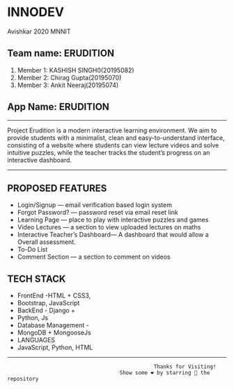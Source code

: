 # INNODEV
Avishkar 2020 MNNIT

## Team name: ERUDITION
1. Member 1: KASHISH SINGH0(20195082)
2. Member 2: Chirag Gupta(20195070)
3. Member 3: Ankit Neeraj(20195074)

## App Name: ERUDITION

<hr>
Project Erudition is a modern interactive learning environment. We aim to provide students with a minimalist, clean and easy-to-understand interface, consisting of a website where students can view lecture videos and solve intuitive puzzles, while the teacher tracks the student’s progress on an interactive dashboard.
<hr>

## PROPOSED FEATURES

* Login/Signup — email verification based login system
* Forgot Password? — password reset via email reset link
* Learning Page — place to play with interactive puzzles and games
* Video Lectures — a section to view uploaded lectures on maths
* Interactive Teacher’s Dashboard— A dashboard that would allow a Overall assessment.
* To-Do List
* Comment Section — a section to comment on videos

## TECH STACK

* FrontEnd -HTML + CSS3,
* Bootstrap, JavaScript
* BackEnd - Django +
* Python, Js
* Database Management -
* MongoDB + MongooseJs
* LANGUAGES
* JavaScript, Python, HTML

 <!-- Horizontal Rule -->
---

<p align="center">
  
                                                   Thanks for Visiting! 
                                        Show some ❤️ by starring 🌟 the repository
</p>
